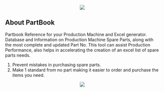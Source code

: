 <p align="center">
    <a href="https://partbook.id" target="_blank"><img src="https://user-images.githubusercontent.com/29521447/152320636-ec74b915-d819-47f5-acf7-4fa4163e5c60.svg"></a>
</p>

## About PartBook

Partbook Reference for your Production Machine and Excel generator.
Database and Information on Production Machine Spare Parts, along with the most complete and updated Part No. 
This tool can assist Production Performance, also helps in accelerating the creation of an excel list of spare parts needs.

1. Prevent mistakes in purchasing spare parts. 
2. Make 1 standard from no part making it easier to order and purchase the items you need.





<p align="center">
    <img src="https://user-images.githubusercontent.com/29521447/152322767-2dfdd426-69ca-4b2b-90e1-98105e7cc25b.gif">
</p>
